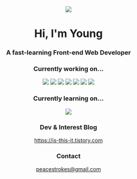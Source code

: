 <div align="center">
    <img src="https://capsule-render.vercel.app/api?type=rect&amp;color=gradient&amp;text=%20%20YOUNG%20%20&amp;fontAlign=30&amp;fontSize=30&amp;textBg=true&amp;desc=A%20%27Front-end%27%20Developer%20&amp;descAlign=60&amp;descAlignY=50&animation=twinkling" style="max-width: 100%;" />	
</div>
<h1 align="center">Hi, I'm Young</h1>
<h3 align="center">A fast-learning Front-end Web Developer</h3>

<section align="center">
  <h3>Currently working on...</h3>

  <img src="https://img.shields.io/badge/React-61DAFB?style=flat&logo=react&logoColor=white"/> <img src="https://img.shields.io/badge/TypeScript-3178C6?style=flat&logo=typescript&logoColor=white"/> <img src="https://img.shields.io/badge/JavaScript-F7DF1E?style=flat&logo=javascript&logoColor=white"/> <img src="https://img.shields.io/badge/SvelteKit-FF3E00?style=flat&logo=svelte&logoColor=white"/> <img src="https://img.shields.io/badge/TailwindCSS-06B6D4?style=flat&logo=tailwindcss&logoColor=white"/> <img src="https://img.shields.io/badge/styledcomponents-DB7093?style=flat&logo=styled-components&logoColor=white"/> <img src="https://img.shields.io/badge/Sass-CC6699?style=flat&logo=sass&logoColor=white"/>

  <h3>Currently learning on...</h3> 
  <img src="https://img.shields.io/badge/Next.js-000000?style=flat&logo=next.js&logoColor=white"/>

  <h3>Dev & Interest Blog</h3>
  <a rel="external" target="_blank" href="https://is-this-it.tistory.com">https://is-this-it.tistory.com</a>

  <h3>Contact</h3> 
  <a rel="external" target="_blank" href="mailto:peacestrokes@gmail.com">peacestrokes@gmail.com</a>
</section>

<!--
**CityHopper/CityHopper** is a ✨ _special_ ✨ repository because its `README.md` (this file) appears on your GitHub profile.

Here are some ideas to get you started:

- 🔭 I’m currently working on ...
- 🌱 I’m currently learning ...
- 👯 I’m looking to collaborate on ...
- 🤔 I’m looking for help with ...
- 💬 Ask me about ...
- 📫 How to reach me: ...
- 😄 Pronouns: ...
- ⚡ Fun fact: ...
-->

